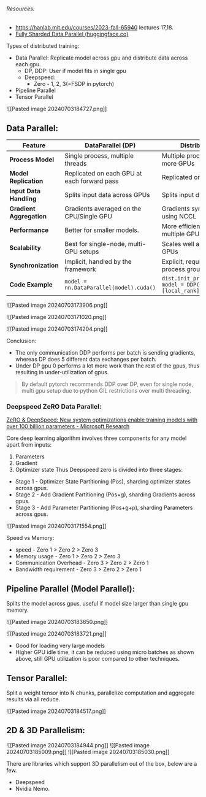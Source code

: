 
###### Resources:
- https://hanlab.mit.edu/courses/2023-fall-65940 lectures 17,18.
- [Fully Sharded Data Parallel (huggingface.co)](https://huggingface.co/docs/transformers/main/en/perf_train_gpu_many)

Types of distributed training:
- Data Parallel: Replicate model across gpu and distribute data across each gpu.
	- DP, DDP: User if model fits in single gpu
	- Deepspeed:
		- Zero - 1, 2, 3(=FSDP in pytorch)
- Pipeline Parallel
- Tensor Parallel

![[Pasted image 20240703184727.png]]

## Data Parallel:

| Feature                  | DataParallel (DP)                           | DistributedDataParallel (DDP)                                                          |
| ------------------------ | ------------------------------------------- | -------------------------------------------------------------------------------------- |
| **Process Model**        | Single process, multiple threads            | Multiple processes, each handling one or more GPUs                                     |
| **Model Replication**    | Replicated on each GPU at each forward pass | Replicated once per process                                                            |
| **Input Data Handling**  | Splits input data across GPUs               | Splits input data across processes                                                     |
| **Gradient Aggregation** | Gradients averaged on the CPU/Single GPU    | Gradients synchronized across processes using NCCL                                     |
| **Performance**          | Better for smaller models.                  | More efficient, better scaling across multiple GPUs and nodes.                         |
| **Scalability**          | Best for single-node, multi-GPU setups      | Scales well across multiple nodes and GPUs                                             |
| **Synchronization**      | Implicit, handled by the framework          | Explicit, requires setting up distributed process groups                               |
| **Code Example**         | `model = nn.DataParallel(model).cuda()`     | `dist.init_process_group(backend='nccl'); model = DDP(model, device_ids=[local_rank])` |

![[Pasted image 20240703173906.png]]

![[Pasted image 20240703171020.png]]

![[Pasted image 20240703174204.png]]

Conclusion:
- The only communication DDP performs per batch is sending gradients, whereas DP does 5 different data exchanges per batch.
- Under DP gpu 0 performs a lot more work than the rest of the gpus, thus resulting in under-utilization of gpus.

> By default pytorch recommends DDP over DP, even for single node, multi gpu setup due to python GIL restrictions over multi threading.


### Deepspeed ZeRO Data Parallel:
[ZeRO & DeepSpeed: New system optimizations enable training models with over 100 billion parameters - Microsoft Research](https://www.microsoft.com/en-us/research/blog/zero-deepspeed-new-system-optimizations-enable-training-models-with-over-100-billion-parameters/)

Core deep learning algorithm involves three components for any model apart from inputs:
1. Parameters
2. Gradient
3. Optimizer state
Thus Deepspeed zero is divided into three stages:
- Stage 1 - Optimizer State Partitioning (Pos), sharding optimizer states across gpus.
- Stage 2 - Add Gradient Partitioning (Pos+g), sharding Gradients across gpus.
- Stage 3 - Add Parameter Partitioning (Pos+g+p), sharding Parameters across gpus.

![[Pasted image 20240703171554.png]]

Speed vs Memory:
- speed - Zero 1 >  Zero 2  >  Zero 3
- Memory usage - Zero 1 >  Zero 2 >  Zero 3
- Communication Overhead - Zero 3 >  Zero 2 >  Zero 1
- Bandwidth requirement - Zero 3 >  Zero 2 >  Zero 1 


## Pipeline Parallel (Model Parallel):

Splits the model across gpus, useful if model size larger than single gpu memory.

![[Pasted image 20240703183650.png]]

![[Pasted image 20240703183721.png]]

- Good for loading very large models
- Higher GPU idle time, it can be reduced using micro batches as shown above, still GPU utilization is poor compared to other techniques.

## Tensor Parallel:

Split a weight tensor into N chunks, parallelize computation and aggregate results via all reduce.

![[Pasted image 20240703184517.png]]


## 2D & 3D Parallelism:

![[Pasted image 20240703184944.png]]
![[Pasted image 20240703185009.png]]
![[Pasted image 20240703185030.png]]

There are libraries which support 3D parallelism out of the box, below are a few.
- Deepspeed
- Nvidia Nemo.

